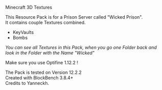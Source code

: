 Minecraft 3D Textures

This Resource Pack is for a Prison Server called "Wicked Prison".\
It contains couple Textures combined.
- KeyVaults
- Bombs


*You can see all Textures in this Pack, when you go one Folder back and look in the Folder with the Name "Wicked"*

Make sure you use Optifine 1.12.2 !

The Pack is tested on Version 12.2.2\
Created with BlockBench 3.8.4+\
Credits to Yanneckh.
